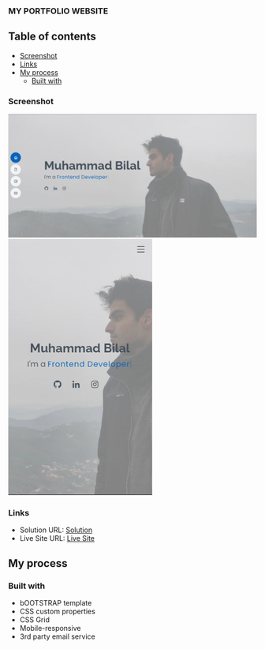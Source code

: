 ### MY PORTFOLIO WEBSITE

## Table of contents

  - [Screenshot](#screenshot)
  - [Links](#links)
- [My process](#my-process)
  - [Built with](#built-with)


### Screenshot

![](./assets/img/screenshot_desktop.png)
![](./assets/img/screenshot_mobile.png)

### Links

- Solution URL: [Solution](https://github.com/mbilal-x/muhammad-bilal)
- Live Site URL: [Live Site](https://mbilal-x.github.io/muhammad-bilal/)

## My process

### Built with

- bOOTSTRAP template
- CSS custom properties
- CSS Grid
- Mobile-responsive
- 3rd party email service
